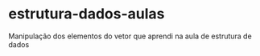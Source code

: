 # estrutura-dados-aulas
Manipulação dos elementos do vetor que aprendi na aula de estrutura de dados
